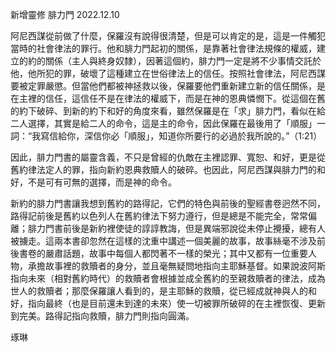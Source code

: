 新增靈修 腓力門
2022.12.10

阿尼西謀從前做了什麼，保羅沒有說得很清楚，但是可以肯定的是，這是一件觸犯當時的社會律法的罪行。他和腓力門起初的關係，是靠著社會律法規條的權威，建立的約的關係（主人與終身奴隸），因著這個約，腓力門一定是將不少事情交託於他，他所犯的罪，破壞了這種建立在世俗律法上的信任。按照社會律法，阿尼西謀要被定罪嚴懲。但當他們都被神拯救以後，保羅要他們重新建立新的信任關係，是在主裡的信任，這信任不是在律法的權威下，而是在神的恩典憐憫下。從這個在舊的約下破碎、到新的約下和好的角度來看，雖然保羅是在「求」腓力門，看似在給二人選擇，其實是給二人的命令，這是主的命令，因此保羅在最後用了「順服」一詞：“我寫信給你，深信你必「順服」，知道你所要行的必過於我所說的。”（‭1‬:‭21）

因此，‬腓力門書的屬靈含義，不只是曾經的仇敵在主裡認罪、寬恕、和好，更是從舊約律法定人的罪，指向新約恩典救贖人的破碎。也因此，阿尼西謀與腓力門的和好，不是可有可無的選擇，而是神的命令。

新約的腓力門書讓我想到舊約的路得記，它們的特色與前後的聖經書卷迥然不同，路得記前後是舊約以色列人在舊約律法下努力遵行，但是總是不能完全，常常偏離；腓力門書前後是新約裡使徒的諄諄教誨，但是異端邪說從未停止攪擾，總有人被擄走。這兩本書卻忽然在這樣的沈重中講述一個美麗的故事，故事絲毫不涉及前後書卷的嚴肅話題，故事中每個人都閃著不一樣的榮光；其中又都有一位重要人物，承擔故事裡的救贖者的身分，並且毫無疑問地指向主耶穌基督。如果說波阿斯指向未來（相對舊約時代）的救贖者會根據並成全舊約的至親救贖者的律法，成為世人的救贖者；那麼保羅讓人看到的，是主耶穌的救贖，從已經成就神與人的和好，指向最終（也是目前還未到達的未來）使一切被罪所破碎的在主裡恢復、更新到完美。路得記指向救贖，腓力門則指向圓滿。


琢琳



  
